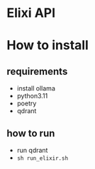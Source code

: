 # Elixi API 

# How to install 

## requirements
- install ollama
- python3.11
- poetry
- qdrant


## how to run 

 - run qdrant 
 - `sh run_elixir.sh`

